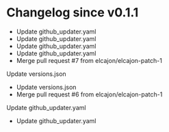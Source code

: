 # Changelog since v0.1.1
- Update github_updater.yaml 
- Update github_updater.yaml 
- Update github_updater.yaml 
- Update github_updater.yaml 
- Merge pull request #7 from elcajon/elcajon-patch-1

Update versions.json 
- Update versions.json 
- Merge pull request #6 from elcajon/elcajon-patch-1

Update github_updater.yaml 
- Update github_updater.yaml 
